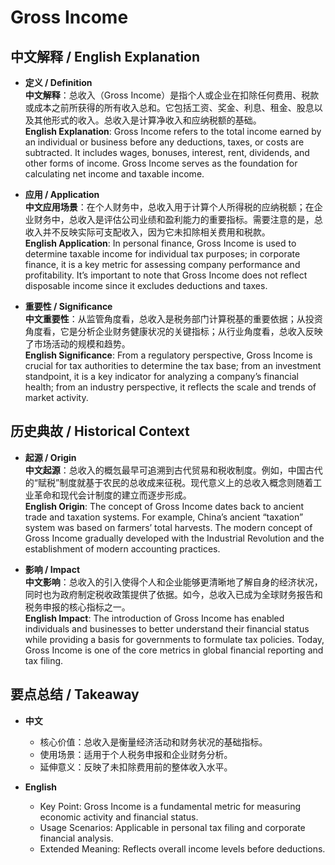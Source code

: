# Gross Income

## 中文解释 / English Explanation

* **定义 / Definition**  
  **中文解释**：总收入（Gross Income）是指个人或企业在扣除任何费用、税款或成本之前所获得的所有收入总和。它包括工资、奖金、利息、租金、股息以及其他形式的收入。总收入是计算净收入和应纳税额的基础。  
  **English Explanation**: Gross Income refers to the total income earned by an individual or business before any deductions, taxes, or costs are subtracted. It includes wages, bonuses, interest, rent, dividends, and other forms of income. Gross Income serves as the foundation for calculating net income and taxable income.

* **应用 / Application**  
  **中文应用场景**：在个人财务中，总收入用于计算个人所得税的应纳税额；在企业财务中，总收入是评估公司业绩和盈利能力的重要指标。需要注意的是，总收入并不反映实际可支配收入，因为它未扣除相关费用和税款。  
  **English Application**: In personal finance, Gross Income is used to determine taxable income for individual tax purposes; in corporate finance, it is a key metric for assessing company performance and profitability. It’s important to note that Gross Income does not reflect disposable income since it excludes deductions and taxes.

* **重要性 / Significance**  
  **中文重要性**：从监管角度看，总收入是税务部门计算税基的重要依据；从投资角度看，它是分析企业财务健康状况的关键指标；从行业角度看，总收入反映了市场活动的规模和趋势。  
  **English Significance**: From a regulatory perspective, Gross Income is crucial for tax authorities to determine the tax base; from an investment standpoint, it is a key indicator for analyzing a company’s financial health; from an industry perspective, it reflects the scale and trends of market activity.

## 历史典故 / Historical Context

* **起源 / Origin**  
  **中文起源**：总收入的概忥最早可追溯到古代贸易和税收制度。例如，中国古代的“赋税”制度就基于农民的总收成来征税。现代意义上的总收入概念则随着工业革命和现代会计制度的建立而逐步形成。  
  **English Origin**: The concept of Gross Income dates back to ancient trade and taxation systems. For example, China’s ancient “taxation” system was based on farmers’ total harvests. The modern concept of Gross Income gradually developed with the Industrial Revolution and the establishment of modern accounting practices.

* **影响 / Impact**  
  **中文影响**：总收入的引入使得个人和企业能够更清晰地了解自身的经济状况，同时也为政府制定税收政策提供了依据。如今，总收入已成为全球财务报告和税务申报的核心指标之一。  
  **English Impact**: The introduction of Gross Income has enabled individuals and businesses to better understand their financial status while providing a basis for governments to formulate tax policies. Today, Gross Income is one of the core metrics in global financial reporting and tax filing.

## 要点总结 / Takeaway

* **中文**  
  - 核心价值：总收入是衡量经济活动和财务状况的基础指标。  
  - 使用场景：适用于个人税务申报和企业财务分析。  
  - 延伸意义：反映了未扣除费用前的整体收入水平。

* **English**  
  - Key Point: Gross Income is a fundamental metric for measuring economic activity and financial status.  
  - Usage Scenarios: Applicable in personal tax filing and corporate financial analysis.  
  - Extended Meaning: Reflects overall income levels before deductions.